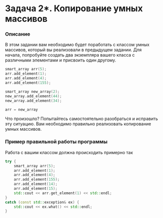 # Задача 2*. Копирование умных массивов

### Описание
В этом задании вам необходимо будет поработать с классом умных массивов, который вы реализовали в предыдущем задании.
Для начала, попробуйте создать два экземпляра вашего класса с различными элементами и присвоить один другому.
``` C++
smart_array arr(5);
arr.add_element(1);
arr.add_element(4);
arr.add_element(155);

smart_array new_array(2);
new_array.add_element(44);
new_array.add_element(34);

arr = new_array
```
Что произошло? Попытайтесь самостоятельно разобраться и исправить эту ситуацию.
Вам необходимо правильно реализовать копирование умных массивов.

### Пример правильной работы программы
Работа с вашим классом должна происходить примерно так
``` C++
try {
	smart_array arr(5);
	arr.add_element(1);
	arr.add_element(4);
	arr.add_element(155);
	arr.add_element(14);
	arr.add_element(15);
	std::cout << arr.get_element(1) << std::endl;
}
catch (const std::exception& ex) {
	std::cout << ex.what() << std::endl;
}
```
